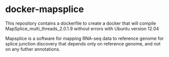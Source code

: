 # docker-mapsplice
This repository contains a dockerfile to create a docker that will compile MapSplice_multi_threads_2.0.1.9 without errors with Ubuntu version 12.04 

Mapsplice is a software for mapping RNA-seq data to reference genome for splice junction discovery that depends only on reference genome, and not on any futher annotations. 

